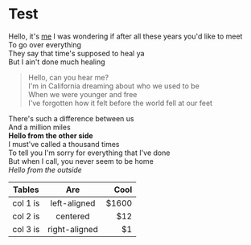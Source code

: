 # Test

Hello, it's [me][adele]
I was wondering if after all these years you'd like to meet  
To go over everything  
They say that time's supposed to heal ya  
But I ain't done much healing  

> Hello, can you hear me?  
> I'm in California dreaming about who we used to be  
> When we were younger and free  
> I've forgotten how it felt before the world fell at our feet  

There's such a difference between us  
And a million miles  
**Hello from the other side**  
I must've called a thousand times  
To tell you I'm sorry for everything that I've done  
But when I call, you never seem to be home  
*Hello from the outside*  

| Tables   |      Are      |  Cool |
|----------|:-------------:|------:|
| col 1 is |  left-aligned | $1600 |
| col 2 is |    centered   |   $12 |
| col 3 is | right-aligned |    $1 |

[adele]: https://www.google.com/url?sa=t&rct=j&q=&esrc=s&source=web&cd=&cad=rja&uact=8&ved=2ahUKEwjF6ZTplZ_vAhUu-yoKHcKgCiwQyCkwAHoECAIQAw&url=https%3A%2F%2Fwww.youtube.com%2Fwatch%3Fv%3DYQHsXMglC9A&usg=AOvVaw3LCN-gAGfWFEsHZOuYth-X

